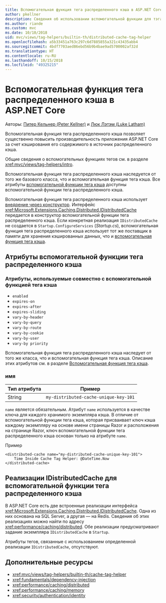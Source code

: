 ```yaml
---
title: Вспомогательная функция тега распределенного кэша в ASP.NET Core
author: pkellner
description: Сведения об использовании вспомогательной функции для тэга распределенного кэша.
ms.author: riande
ms.custom: mvc
ms.date: 10/10/2018
uid: mvc/views/tag-helpers/builtin-th/distributed-cache-tag-helper
ms.openlocfilehash: a5b33451a763c297c6d7885855a321c43435abb4
ms.sourcegitcommit: 4bdf7703aed86ebd56b9b4bae9ad5700002af32d
ms.translationtype: HT
ms.contentlocale: ru-RU
ms.lasthandoff: 10/15/2018
ms.locfileid: "49325215"
---
```

# <a name="distributed-cache-tag-helper-in-aspnet-core"></a>Вспомогательная функция тега распределенного кэша в ASP.NET Core

Авторы: [Питер Кельнер (Peter Kellner)](http://peterkellner.net) и [Люк Лэтэм (Luke Latham)](https://github.com/guardrex)

Вспомогательная функция тега распределенного кэша позволяет существенно повысить производительность приложения ASP.NET Core за счет кэширования его содержимого в источник распределенного кэша.

Общие сведения о вспомогательных функциях тегов см. в разделе <xref:mvc/views/tag-helpers/intro>.

Вспомогательная функция тега распределенного кэша наследуется от того же базового класса, что и вспомогательная функция тега кэша. Все атрибуты [вспомогательной функции тега кэша](xref:mvc/views/tag-helpers/builtin-th/cache-tag-helper) доступны вспомогательной функции тега распределенного кэша.

Вспомогательная функция тега распределенного кэша использует [внедрение через конструктор](xref:fundamentals/dependency-injection#constructor-injection-behavior). Интерфейс <xref:Microsoft.Extensions.Caching.Distributed.IDistributedCache> передается в конструктор вспомогательной функции тега распределенного кэша. Если конкретная реализация `IDistributedCache` не создается в `Startup.ConfigureServices` (*Startup.cs*), вспомогательная функция тега распределенного кэша использует тот же поставщик в памяти для хранения кэшированных данных, что и [вспомогательная функция тега кэша](xref:mvc/views/tag-helpers/builtin-th/cache-tag-helper).

## <a name="distributed-cache-tag-helper-attributes"></a>Атрибуты вспомогательной функции тега распределенного кэша

### <a name="attributes-shared-with-the-cache-tag-helper"></a>Атрибуты, используемые совместно с вспомогательной функцией тега кэша

* `enabled`
* `expires-on`
* `expires-after`
* `expires-sliding`
* `vary-by-header`
* `vary-by-query`
* `vary-by-route`
* `vary-by-cookie`
* `vary-by-user`
* `vary-by priority`

Вспомогательная функция тега распределенного кэша наследует от того же класса, что и вспомогательная функция тега кэша. Описание этих атрибутов см. в разделе [Вспомогательная функция тега кэша](xref:mvc/views/tag-helpers/builtin-th/cache-tag-helper).

### <a name="name"></a>имя

| Тип атрибута | Пример                               |
| -------------- | ------------------------------------- |
| String         | `my-distributed-cache-unique-key-101` |

`name` является обязательным. Атрибут `name` используется в качестве ключа для каждого хранимого экземпляра кэша. В отличие от вспомогательной функции тега кэша, которая присваивает ключ кэша каждому экземпляру на основе имени страницы Razor и расположения на странице Razor, ключ вспомогательной функции тега распределенного кэша основан только на атрибуте `name`.

Пример

```cshtml
<distributed-cache name="my-distributed-cache-unique-key-101">
    Time Inside Cache Tag Helper: @DateTime.Now
</distributed-cache>
```

## <a name="distributed-cache-tag-helper-idistributedcache-implementations"></a>Реализации IDistributedCache для вспомогательной функции тега распределенного кэша

В ASP.NET Core есть две встроенные реализации интерфейса <xref:Microsoft.Extensions.Caching.Distributed.IDistributedCache>. Одна из них основана на SQL Server, а другая — на Redis. Сведения об этих реализациях можно найти по адресу <xref:performance/caching/distributed>. Обе реализации предусматривают задание экземпляра `IDistributedCache` в `Startup`.

Атрибуты тегов, связанные с использованием определенной реализации `IDistributedCache`, отсутствуют.

## <a name="additional-resources"></a>Дополнительные ресурсы

* <xref:mvc/views/tag-helpers/builtin-th/cache-tag-helper>
* <xref:fundamentals/dependency-injection>
* <xref:performance/caching/distributed>
* <xref:performance/caching/memory>
* <xref:security/authentication/identity>
